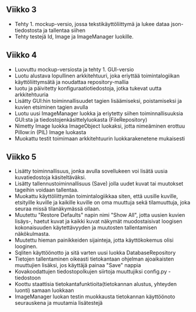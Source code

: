 ## Viikko 3
- Tehty 1. mockup-versio, jossa tekstikäyttöliittymä ja lukee dataa json-tiedostosta ja tallentaa siihen
- Tehty testejä Id, Image ja ImageManager luokille.
## Viikko 4
- Luovuttu mockup-versiosta ja tehty 1. GUI-versio
- Luotu alustava lopullinen arkkitehtuuri, joka eriyttää toimintalogiikan käyttöliittymsätä ja noudattaa repository-mallia
- luotu ja päivitetty konfiguraatiotiedostoja, jotka tukevat uutta arkkitehtuuria
- Lisätty GUI:hin toiminnallisuudet tagien lisäämiseksi, poistamiseksi ja kuvien etsiminen tagien avulla
- Luotu uusi ImageManager luokka ja eriytetty siihen toiminnallisuuksia GUI:sta ja tiedostojenkäsittelyluokasta (FileRepository)
- Nimetty Image luokka ImageObject luokaksi, jotta nimeäminen erottuu Pillow:in (PIL) Image luokasta 
- Muokattu testit toimimaan arkkitehtuurin luokkarakenetene mukaisesti
## Viikko 5
- Lisätty toiminnallisuus, jonka avulla sovellukeen voi lisätä uusia kuvatiedostoja käsiteltäväksi.
- Lisätty tallennustoiminnallisuus (Save) jolla uudet kuvat tai muutokset tageihin voidaan tallentaa.
- Muokattu käyttöliittymän toimintalogiikkaa siten, että uusille kuville, etsityille kuville ja kaikille kuville on oma muuttuja sekä tilamuuttuja, joka seuraa missä tilanäkymässä ollaan.
- Muutettu "Restore Defaults" napin nimi "Show All", jotta uusien kuvien lisäys-, haetut kuvat ja kaikki kuvat näkymät muodostaisivat loogisen kokonaisuuden käytettävyyden ja muutosten tallentamisen näkökulmasta.
- Muutettu hieman painikkeiden sijainteja, jotta käyttökokemus olisi looginen. 
- Sqliten käyttöönotto ja sitä varten uusi luokka DatabaseRepository
- Tietojen tallentaminen oikeasti tietokantaan ohjelman ajoaikaisten muuttujien lisäksi, jos käyttäjä painaa "Save" nappia
- Kovakoodattujen tiedostopolkujen siirtoja muuttujiksi config.py -tiedostoon 
- Koottu staattisia tietokantafunktioita(tietokannan alustus, yhteyden luonti) samaan luokkaan
- ImageManager luokan testin muokkausta tietokannan käyttöönoto seurauskena ja muutamia lisätestejä
